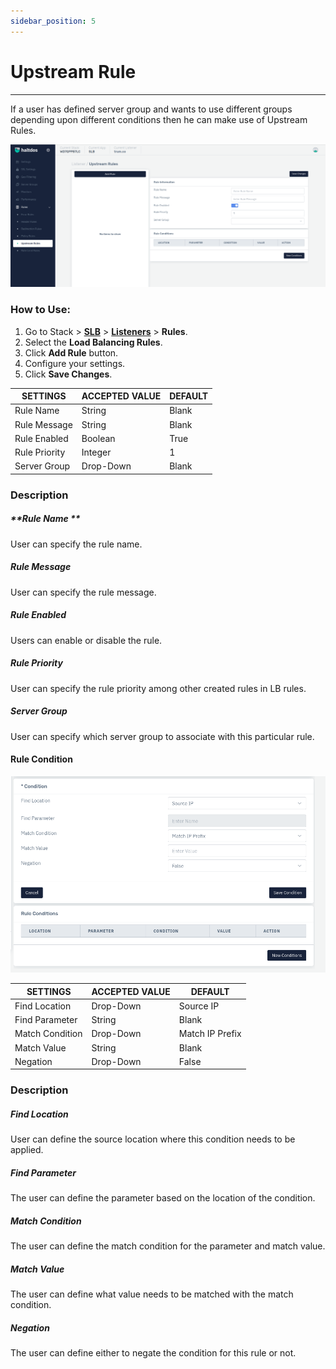 ```yaml
---
sidebar_position: 5
---
```


# Upstream Rule

---

If a user has defined server group and wants to use different groups depending upon different conditions then he can make use of Upstream Rules.

![Upstream rule](/img/adc/v7/docs/upstream.png)

### How to Use:

1. Go to Stack > [**SLB**](../../adc.md) > [**Listeners**](../../listeners/listeners.md) > **Rules**.
2. Select the **Load Balancing Rules**.
3. Click **Add Rule** button.
4. Configure your settings. 
5. Click **Save Changes**.

| SETTINGS       | ACCEPTED VALUE | DEFAULT |
|----------------|----------------|---------|
| Rule Name      | String         | Blank   |
| Rule Message   | String         | Blank   |
| Rule Enabled   | Boolean        | True    |
| Rule Priority  | Integer        | 1       |
| Server Group   | Drop-Down      | Blank   |

### Description

##### **Rule Name **

User can specify the rule name.

##### **Rule Message**

User can specify the rule message.

##### **Rule Enabled**

Users can enable or disable the rule.

##### **Rule Priority**

User can specify the rule priority among other created rules in LB rules.

##### **Server Group**

User can specify which server group to associate with this particular rule.

#### **Rule Condition**

![Upstream rule](/img/adc/v7/docs/upstreamrule1.png)

| SETTINGS        | ACCEPTED VALUE | DEFAULT         |
|-----------------|----------------|-----------------|
| Find Location   | Drop-Down      | Source IP       |
| Find Parameter  | String         | Blank           |
| Match Condition | Drop-Down      | Match IP Prefix |
| Match Value     | String         | Blank           |
| Negation        | Drop-Down      | False           |

### Description

##### **Find Location**

User can define the source location where this condition needs to be applied.

##### **Find Parameter**

The user can define the parameter based on the location of the condition.

##### **Match Condition**

The user can define the match condition for the parameter and match value.

##### **Match Value**

The user can define what value needs to be matched with the match condition.

##### **Negation**

The user can define either to negate the condition for this rule or not.